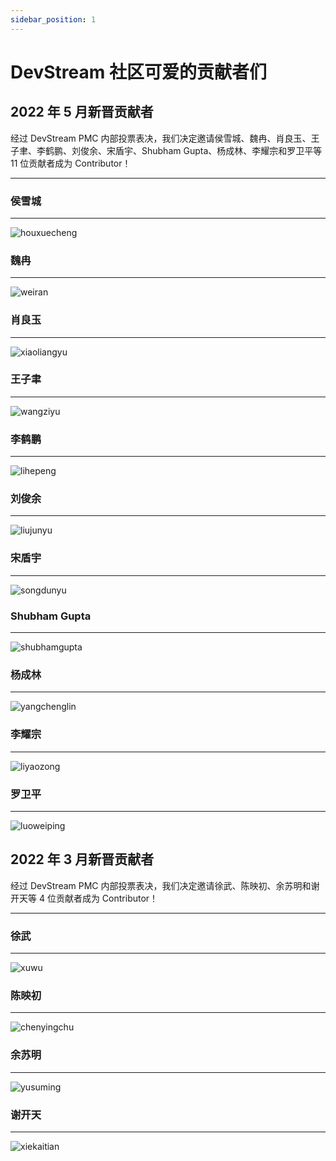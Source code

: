 ```yaml
---
sidebar_position: 1
---
```


# DevStream 社区可爱的贡献者们

## 2022 年 5 月新晋贡献者

经过 DevStream PMC 内部投票表决，我们决定邀请侯雪城、魏冉、肖良玉、王子聿、李鹤鹏、刘俊余、宋盾宇、Shubham Gupta、杨成林、李耀宗和罗卫平等 11 位贡献者成为 Contributor！

---

### 侯雪城

---

![houxuecheng](/img/community/contributor/contributors/houxuecheng.png)

### 魏冉

---

![weiran](/img/community/contributor/contributors/weiran.png)

### 肖良玉

---

![xiaoliangyu](/img/community/contributor/contributors/xiaoliangyu.png)

### 王子聿

---

![wangziyu](/img/community/contributor/contributors/wangziyu.png)

### 李鹤鹏

---

![lihepeng](/img/community/contributor/contributors/lihepeng.png)

### 刘俊余

---

![liujunyu](/img/community/contributor/contributors/liujunyu.png)

### 宋盾宇

---

![songdunyu](/img/community/contributor/contributors/songdunyu.png)

### Shubham Gupta

---

![shubhamgupta](/img/community/contributor/contributors/shubhamgupta.png)

### 杨成林

---

![yangchenglin](/img/community/contributor/contributors/yangchenglin.png)

### 李耀宗

---

![liyaozong](/img/community/contributor/contributors/liyaozong.png)

### 罗卫平

---

![luoweiping](/img/community/contributor/contributors/luoweiping.png)

## 2022 年 3 月新晋贡献者

经过 DevStream PMC 内部投票表决，我们决定邀请徐武、陈映初、余苏明和谢开天等 4 位贡献者成为 Contributor！

---

### 徐武

---

![xuwu](/img/community/contributor/contributors/xuwu.png)

### 陈映初

---

![chenyingchu](/img/community/contributor/contributors/chenyingchu.png)

### 余苏明

---

![yusuming](/img/community/contributor/contributors/yusuming.png)

### 谢开天

---

![xiekaitian](/img/community/contributor/contributors/xiekaitian.png)
